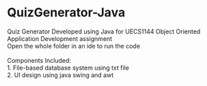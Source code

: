 # QuizGenerator-Java
<html>
  <body>
    <p1>Quiz Generator Developed using Java for UECS1144 Object Oriented Application Development assignment<br></p1>
    <p2>Open the whole folder in an ide to run the code<br><br></p2>
    <p3>Components Included:<br></p3>
    <p4>1. File-based database system using txt file<br></p4>
    <p5>2. UI design using java swing and awt</p5>
  </body>
</html>
